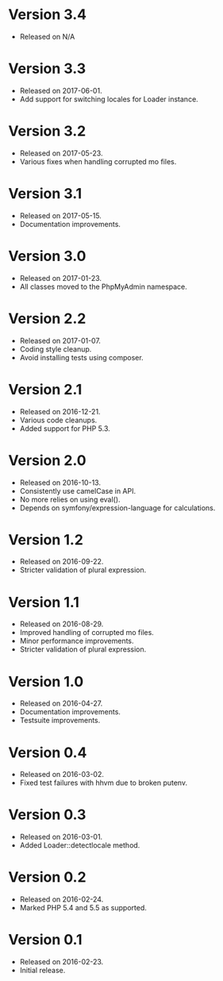 # Version 3.4

* Released on N/A

# Version 3.3

* Released on 2017-06-01.
* Add support for switching locales for Loader instance.

# Version 3.2

* Released on 2017-05-23.
* Various fixes when handling corrupted mo files.

# Version 3.1

* Released on 2017-05-15.
* Documentation improvements.

# Version 3.0

* Released on 2017-01-23.
* All classes moved to the PhpMyAdmin namespace.

# Version 2.2

* Released on 2017-01-07.
* Coding style cleanup.
* Avoid installing tests using composer.

# Version 2.1

* Released on 2016-12-21.
* Various code cleanups.
* Added support for PHP 5.3.

# Version 2.0

* Released on 2016-10-13.
* Consistently use camelCase in API.
* No more relies on using eval().
* Depends on symfony/expression-language for calculations.

# Version 1.2

* Released on 2016-09-22.
* Stricter validation of plural expression.

# Version 1.1

* Released on 2016-08-29.
* Improved handling of corrupted mo files.
* Minor performance improvements.
* Stricter validation of plural expression.

# Version 1.0

* Released on 2016-04-27.
* Documentation improvements.
* Testsuite improvements.

# Version 0.4

* Released on 2016-03-02.
* Fixed test failures with hhvm due to broken putenv.

# Version 0.3

* Released on 2016-03-01.
* Added Loader::detectlocale method.

# Version 0.2

* Released on 2016-02-24.
* Marked PHP 5.4 and 5.5 as supported.

# Version 0.1

* Released on 2016-02-23.
* Initial release.
